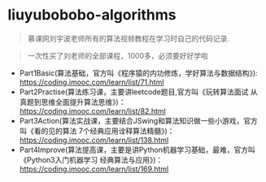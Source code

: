 # liuyubobobo-algorithms

> 慕课网刘宇波老师所有的算法视频教程在学习时自己的代码记录.

> 一次性买了刘老师的全部课程，1000多，必须要好好学啦


+ Part1Basic(算法基础，官方叫《程序猿的内功修炼，学好算法与数据结构》): https://coding.imooc.com/learn/list/71.html
+ Part2Practise(算法练习课，主要讲leetcode题目,官方叫《玩转算法面试 从真题到思维全面提升算法思维》)：https://coding.imooc.com/learn/list/82.html
+ Part3Action(算法实战课，主要结合JSwing和算法知识做一些小游戏，官方叫《看的见的算法 7个经典应用诠释算法精髓》)：https://coding.imooc.com/learn/list/138.html
+ Part4Improve(算法提高课，主要是讲Python机器学习基础，最难，官方叫《Python3入门机器学习 经典算法与应用》)：https://coding.imooc.com/learn/list/169.html
